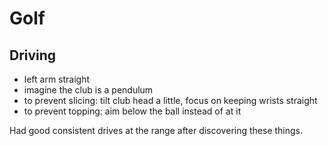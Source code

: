 Golf
====

Driving
-------
- left arm straight
- imagine the club is a pendulum
- to prevent slicing: tilt club head a little, focus on keeping wrists straight
- to prevent topping: aim below the ball instead of at it

Had good consistent drives at the range after discovering these things.
